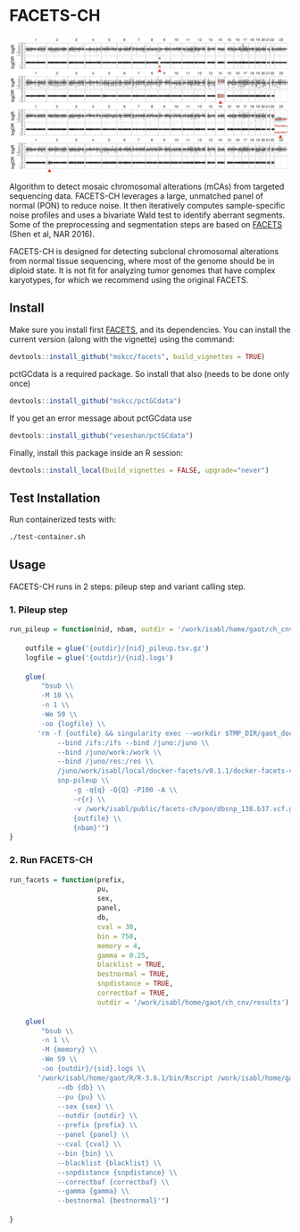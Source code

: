 # FACETS-CH

![](/samples.png)

Algorithm to detect mosaic chromosomal alterations (mCAs) from targeted sequencing data. FACETS-CH leverages a large, unmatched panel of normal (PON) to reduce noise. It then iteratively computes sample-specific noise profiles and uses a bivariate Wald test to identify aberrant segments. Some of the preprocessing and segmentation steps are based on [FACETS] (Shen et al, NAR 2016). 

FACETS-CH is designed for detecting subclonal chromosomal alterations from normal tissue sequencing, where most of the genome should be in diploid state. It is not fit for analyzing tumor genomes that have complex karyotypes, for which we recommend using the original FACETS.

## Install

Make sure you install first [FACETS], and its dependencies. You can install the current version (along with the vignette) using the command:

```R
devtools::install_github("mskcc/facets", build_vignettes = TRUE)
```

pctGCdata is a required package. So install that also (needs to be done only once)

```R
devtools::install_github("mskcc/pctGCdata")
```

If you get an error message about pctGCdata use

```R
devtools::install_github("veseshan/pctGCdata")
```

Finally, install this package inside an R session:

```R
devtools::install_local(build_vignettes = FALSE, upgrade="never")
```

## Test Installation

Run containerized tests with:

```bash
./test-container.sh
```

## Usage

FACETS-CH runs in 2 steps: pileup step and variant calling step.

### 1. Pileup step

```R
run_pileup = function(nid, nbam, outdir = '/work/isabl/home/gaot/ch_cnv_pileup', q = 15, Q = 20, r = 20) {

    outfile = glue('{outdir}/{nid}_pileup.tsv.gz')
    logfile = glue('{outdir}/{nid}.logs')

    glue(
        "bsub \\
        -M 10 \\
        -n 1 \\
        -We 59 \\
        -oo {logfile} \\
       'rm -f {outfile} && singularity exec --workdir $TMP_DIR/gaot_docker-facets_v0.1.1_`uuidgen` \\
            --bind /ifs:/ifs --bind /juno:/juno \\
            --bind /juno/work:/work \\
            --bind /juno/res:/res \\
            /juno/work/isabl/local/docker-facets/v0.1.1/docker-facets-v0.1.1.simg \\
            snp-pileup \\
                -g -q{q} -Q{Q} -P100 -A \\
                -r{r} \\
                -v /work/isabl/public/facets-ch/pon/dbsnp_138.b37.vcf.gz \\
                {outfile} \\
                {nbam}'")
}
```

### 2. Run FACETS-CH

```R
run_facets = function(prefix,
                      pu,
                      sex,
                      panel,
                      db,
                      cval = 30,
                      bin = 750,
                      memory = 4,
                      gamma = 0.25,
                      blacklist = TRUE,
                      bestnormal = TRUE,
                      snpdistance = TRUE,
                      correctbaf = TRUE,
                      outdir = '/work/isabl/home/gaot/ch_cnv/results') {

    glue(
        "bsub \\
        -n 1 \\
        -M {memory} \\
        -We 59 \\
        -oo {outdir}/{sid}.logs \\
       '/work/isabl/home/gaot/R/R-3.6.1/bin/Rscript /work/isabl/home/gaot/facets-ch/facets-ch.R \\
            --db {db} \\
            --pu {pu} \\
            --sex {sex} \\
            --outdir {outdir} \\
            --prefix {prefix} \\
            --panel {panel} \\
            --cval {cval} \\
            --bin {bin} \\
            --blacklist {blacklist} \\
            --snpdistance {snpdistance} \\
            --correctbaf {correctbaf} \\
            --gamma {gamma} \\
            --bestnormal {bestnormal}'")

}
```

<!-- References -->

[FACETS]: https://github.com/mskcc/facets
